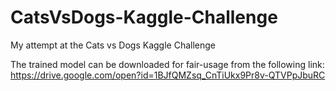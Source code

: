 # CatsVsDogs-Kaggle-Challenge
My attempt at the Cats vs Dogs Kaggle Challenge

The trained model can be downloaded for fair-usage from the following link:
https://drive.google.com/open?id=1BJfQMZsq_CnTiUkx9Pr8v-QTVPpJbuRC
